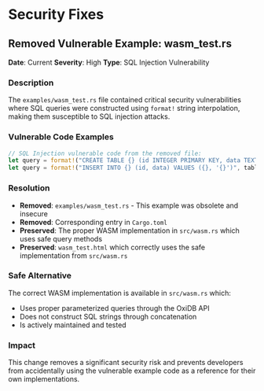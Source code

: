 # Security Fixes

## Removed Vulnerable Example: wasm_test.rs

**Date**: Current
**Severity**: High
**Type**: SQL Injection Vulnerability

### Description

The `examples/wasm_test.rs` file contained critical security vulnerabilities where SQL queries were constructed using `format!` string interpolation, making them susceptible to SQL injection attacks.

### Vulnerable Code Examples

```rust
// SQL Injection vulnerable code from the removed file:
let query = format!("CREATE TABLE {} (id INTEGER PRIMARY KEY, data TEXT)", table_name);
let query = format!("INSERT INTO {} (id, data) VALUES ({}, '{}')", table_name, id, data);
```

### Resolution

- **Removed**: `examples/wasm_test.rs` - This example was obsolete and insecure
- **Removed**: Corresponding entry in `Cargo.toml`
- **Preserved**: The proper WASM implementation in `src/wasm.rs` which uses safe query methods
- **Preserved**: `wasm_test.html` which correctly uses the safe implementation from `src/wasm.rs`

### Safe Alternative

The correct WASM implementation is available in `src/wasm.rs` which:
- Uses proper parameterized queries through the OxiDB API
- Does not construct SQL strings through concatenation
- Is actively maintained and tested

### Impact

This change removes a significant security risk and prevents developers from accidentally using the vulnerable example code as a reference for their own implementations.
